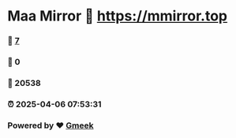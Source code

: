 # Maa Mirror :link: https://mmirror.top 
### :page_facing_up: [7](https://mmirror.top/tag.html) 
### :speech_balloon: 0 
### :hibiscus: 20538 
### :alarm_clock: 2025-04-06 07:53:31 
### Powered by :heart: [Gmeek](https://github.com/Meekdai/Gmeek)
